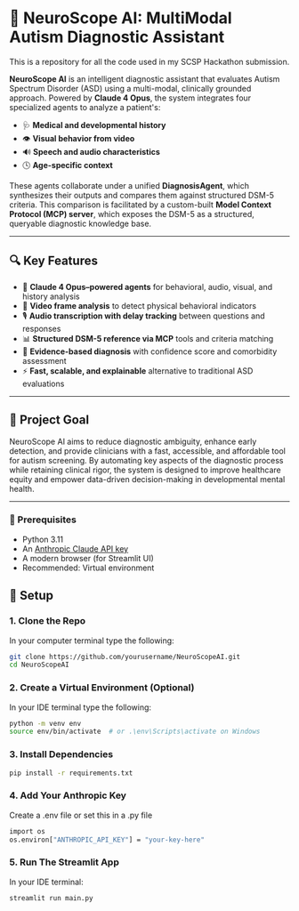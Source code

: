 # 🧠 NeuroScope AI: MultiModal Autism Diagnostic Assistant
This is a repository for all the code used in my SCSP Hackathon submission.

**NeuroScope AI** is an intelligent diagnostic assistant that evaluates Autism Spectrum Disorder (ASD) using a multi-modal, clinically grounded approach. Powered by **Claude 4 Opus**, the system integrates four specialized agents to analyze a patient's:

- 🩺 **Medical and developmental history**
- 👁️ **Visual behavior from video**
- 🔊 **Speech and audio characteristics**
- 🕓 **Age-specific context**

These agents collaborate under a unified **DiagnosisAgent**, which synthesizes their outputs and compares them against structured DSM-5 criteria. This comparison is facilitated by a custom-built **Model Context Protocol (MCP) server**, which exposes the DSM-5 as a structured, queryable diagnostic knowledge base.

---

## 🔍 Key Features

- 🤖 **Claude 4 Opus–powered agents** for behavioral, audio, visual, and history analysis
- 📼 **Video frame analysis** to detect physical behavioral indicators
- 🎙️ **Audio transcription with delay tracking** between questions and responses
- 📊 **Structured DSM-5 reference via MCP** tools and criteria matching
- 🧠 **Evidence-based diagnosis** with confidence score and comorbidity assessment
- ⚡ **Fast, scalable, and explainable** alternative to traditional ASD evaluations

---

## 🎯 Project Goal

NeuroScope AI aims to reduce diagnostic ambiguity, enhance early detection, and provide clinicians with a fast, accessible, and affordable tool for autism screening. By automating key aspects of the diagnostic process while retaining clinical rigor, the system is designed to improve healthcare equity and empower data-driven decision-making in developmental mental health.

---

### 🔧 Prerequisites

- Python 3.11
- An [Anthropic Claude API key](https://docs.anthropic.com/claude/docs/api-reference)
- A modern browser (for Streamlit UI)
- Recommended: Virtual environment

## 🚀 Setup

### 1. Clone the Repo
In your computer terminal type the following:
```bash
git clone https://github.com/yourusername/NeuroScopeAI.git
cd NeuroScopeAI
```
### 2. Create a Virtual Environment (Optional)
In your IDE terminal type the following:
```bash
python -m venv env
source env/bin/activate  # or .\env\Scripts\activate on Windows
```
### 3. Install Dependencies
```bash
pip install -r requirements.txt
```
### 4. Add Your Anthropic Key
Create a .env file or set this in a .py file
```bash
import os
os.environ["ANTHROPIC_API_KEY"] = "your-key-here"
```
### 5. Run The Streamlit App
In your IDE terminal:
```bash
streamlit run main.py
```
